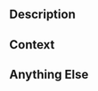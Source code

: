 ## Description  
<!-- A description of your change.  Keep it short. -->  

## Context  
<!-- If this fixes an issue, link it here. -->  

## Anything Else  
<!-- Put anything else relevant to this pull request here. -->
